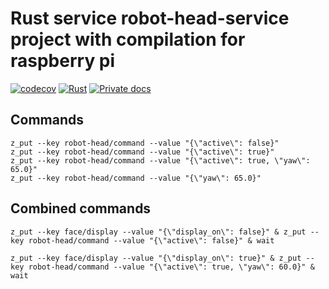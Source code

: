# Rust service robot-head-service project with compilation for raspberry pi

[![codecov](https://codecov.io/gh/dmweis/robot-head-service/branch/main/graph/badge.svg)](https://codecov.io/gh/dmweis/robot-head-service)
[![Rust](https://github.com/dmweis/robot-head-service/workflows/Rust/badge.svg)](https://github.com/dmweis/robot-head-service/actions)
[![Private docs](https://github.com/dmweis/robot-head-service/workflows/Deploy%20Docs%20to%20GitHub%20Pages/badge.svg)](https://davidweis.dev/robot-head-service/robot-head-service/index.html)

## Commands

```shell
z_put --key robot-head/command --value "{\"active\": false}"
z_put --key robot-head/command --value "{\"active\": true}"
z_put --key robot-head/command --value "{\"active\": true, \"yaw\": 65.0}"
z_put --key robot-head/command --value "{\"yaw\": 65.0}"
```

## Combined commands

```shell
z_put --key face/display --value "{\"display_on\": false}" & z_put --key robot-head/command --value "{\"active\": false}" & wait

z_put --key face/display --value "{\"display_on\": true}" & z_put --key robot-head/command --value "{\"active\": true, \"yaw\": 60.0}" & wait
```
